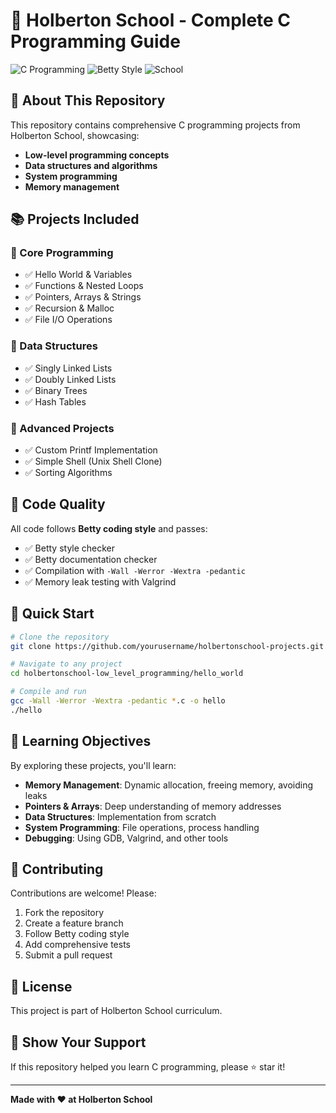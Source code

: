 # 🌟 Holberton School - Complete C Programming Guide

![C Programming](https://img.shields.io/badge/Language-C-blue.svg)
![Betty Style](https://img.shields.io/badge/Style-Betty-green.svg)
![School](https://img.shields.io/badge/School-Holberton-red.svg)

## 🎯 About This Repository

This repository contains comprehensive C programming projects from Holberton School, showcasing:

- **Low-level programming concepts**
- **Data structures and algorithms**
- **System programming**
- **Memory management**

## 📚 Projects Included

### 🔧 Core Programming
- ✅ Hello World & Variables
- ✅ Functions & Nested Loops  
- ✅ Pointers, Arrays & Strings
- ✅ Recursion & Malloc
- ✅ File I/O Operations

### 🌳 Data Structures
- ✅ Singly Linked Lists
- ✅ Doubly Linked Lists  
- ✅ Binary Trees
- ✅ Hash Tables

### 🚀 Advanced Projects
- ✅ Custom Printf Implementation
- ✅ Simple Shell (Unix Shell Clone)
- ✅ Sorting Algorithms

## 🎨 Code Quality

All code follows **Betty coding style** and passes:
- ✅ Betty style checker
- ✅ Betty documentation checker
- ✅ Compilation with `-Wall -Werror -Wextra -pedantic`
- ✅ Memory leak testing with Valgrind

## 🚀 Quick Start

```bash
# Clone the repository
git clone https://github.com/yourusername/holbertonschool-projects.git

# Navigate to any project
cd holbertonschool-low_level_programming/hello_world

# Compile and run
gcc -Wall -Werror -Wextra -pedantic *.c -o hello
./hello
```

## 📖 Learning Objectives

By exploring these projects, you'll learn:

- **Memory Management**: Dynamic allocation, freeing memory, avoiding leaks
- **Pointers & Arrays**: Deep understanding of memory addresses
- **Data Structures**: Implementation from scratch
- **System Programming**: File operations, process handling
- **Debugging**: Using GDB, Valgrind, and other tools

## 🤝 Contributing

Contributions are welcome! Please:

1. Fork the repository
2. Create a feature branch
3. Follow Betty coding style
4. Add comprehensive tests
5. Submit a pull request

## 📝 License

This project is part of Holberton School curriculum.

## 🌟 Show Your Support

If this repository helped you learn C programming, please ⭐ star it!

---

**Made with ❤️ at Holberton School**
